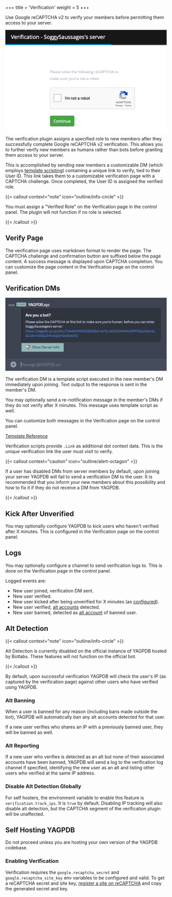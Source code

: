 +++
title = 'Verification'
weight = 5
+++

Use Google reCAPTCHA v2 to verify your members before permitting them access to your server.

<!--more-->

![Default Verification Page](page_verification.png)

The verification plugin assigns a specified role to new members after they successfully complete Google reCAPTCHA v2
verification. This allows you to further verify new members as humans rather than bots before granting them access to
your server.

This is accomplished by sending new members a customizable DM (which employs [template scripting](/reference/templates))
containing a unique link to verify, tied to their User ID. This link takes them to a customizable verification page with
a CAPTCHA challenge. Once completed, the User ID is assigned the verified role.

{{< callout context="note" icon="outline/info-circle" >}}

You must assign a "Verified Role" on the Verification page in the control panel. The plugin will not function if no role
is selected.

{{< /callout >}}

## Verify Page

The verification page uses markdown format to render the page. The CAPTCHA challenge and confirmation button are
suffixed below the page content. A success message is displayed upon CAPTCHA completion. You can customize the page
content in the Verification page on the control panel.

## Verification DMs

![Default Verification DM](dm_verification.png)

The verification DM is a template script executed in the new member's DM immediately upon joining. Text output to the
response is sent in the member's DM.

You may optionally send a re-notification message in the member's DMs if they do not verify after X minutes. This
message uses template script as well.

You can customize both messages in the Verification page on the control panel.

[Template Reference](/reference/templates)

Verification scripts provide `.Link` as additional dot context data. This is the unique verification link the user must
visit to verify.

{{< callout context="caution" icon="outline/alert-octagon" >}}

If a user has disabled DMs from server members by default, upon joining your server YAGPDB will fail to send a
verification DM to the user. It is recommended that you inform your new members about this possibility and how to fix it
if they do not receive a DM from YAGPDB.

{{< /callout >}}

## Kick After Unverified

You may optionally configure YAGPDB to kick users who haven't verified after X minutes. This is configured in the
Verification page on the control panel.

## Logs

You may optionally configure a channel to send verification logs to. This is done on the Verification page in the
control panel.

Logged events are:

- New user joined, verification DM sent.
- New user verified.
- New user kicked after being unverified for X minutes (as [configured](#kick-after-unverified)).
- New user verified, [alt accounts](#alt-detection) detected.
- New user banned, detected as [alt account](#alt-detection) of banned user.

## Alt Detection

{{< callout context="note" icon="outline/info-circle" >}}

Alt Detection is currently disabled on the official instance of YAGPDB hosted by Botlabs. These features will not
function on the official bot.

{{< /callout >}}

By default, upon successful verification YAGPDB will check the user's IP (as captured by the verification page) against
other users who have verified using YAGPDB.

### Alt Banning

When a user is banned for any reason (including bans made outside the bot), YAGPDB will automatically ban any alt
accounts detected for that user.

If a new user verifies who shares an IP with a previously banned user, they will be banned as well.

### Alt Reporting

If a new user who verifies is detected as an alt but none of their associated accounts have been banned, YAGPDB will
send a log to the verification log channel if specified, identifying the new user as an alt and listing other users who
verified at the same IP address.

### Disable Alt Detection Globally

For self hosters, the environment variable to enable this feature is `verification.track_ips`. It is `true` by default.
Disabling IP tracking will also disable alt detection, but the CAPTCHA segment of the verification plugin will be
unaffected.

## Self Hosting YAGPDB

Do not proceed unless you are hosting your own version of the YAGPDB codebase.

### Enabling Verification

Verification requires the `google.recaptcha_secret` and `google.recaptcha_site_key` env variables to be configured and
valid. To get a reCAPTCHA secret and site key, [register a site on
reCAPTCHA](https://www.google.com/recaptcha/admin/create) and copy the generated secret and key.
